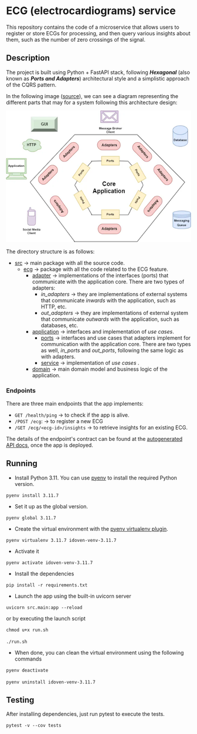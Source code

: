 # ECG (electrocardiograms) service

This repository contains the code of a microservice that allows users to register or store ECGs for processing,
and then query various insights about them, such as the number of zero crossings of the signal.

## Description

The project is built using Python + FastAPI stack, following _**Hexagonal**_
(also known as _**Ports and Adapters**_) architectural style and a simplistic approach of the CQRS pattern.

In the following
image ([source](https://betterprogramming.pub/a-quick-and-practical-example-of-hexagonal-architecture-in-java-8d57c419250d)),
we can see a diagram representing the different parts that may for a
system following this architecture design:

![hexagonal_architecture](resources/hexagonal_architecture.png)

The directory structure is as follows:

- [src](src) &rarr; main package with all the source code.
    - [ecg](src/ecg) &rarr; package with all the code related to the ECG feature.
        - [adapter](src/ecg/adapter) &rarr; implementations of the interfaces (ports) that communicate with the
          application core.
          There are two types of adapters:
            - *in_adapters* &rarr; they are implementations of external systems that communicate *inwards* with the
              application, such as HTTP, etc.
            - *out_adapters* &rarr; they are implementations of external system that communicate *outwards* with the
              application, such as databases, etc.
        - [application](src/ecg/application) &rarr; interfaces and implementation of *use cases*.
            - [ports](src/ecg/application/port) &rarr; interfaces and use cases that adapters implement for
              communication with the application core. There are two types as well, *in_ports* and *out_ports*,
              following the
              same logic as with adapters.
            - [service](src/ecg/application/service) &rarr; implementation of *use cases* .
        - [domain](src/ecg/domain) &rarr; main domain model and business logic of the application.

### Endpoints

There are three main endpoints that the app implements:

* `GET /health/ping` &rarr; to check if the app is alive.
* `/POST /ecg`: &rarr; to register a new ECG
* `/GET /ecg/<ecg-id>/insights` &rarr; to retrieve insights for an existing ECG.

The details of the endpoint's contract can be found at the [autogenerated API docs](http://127.0.0.1:8000/docs),
once the app is deployed.

## Running

* Install Python 3.11. You can use [pyenv](https://github.com/pyenv/pyenv?tab=readme-ov-file#installation)
  to install the required Python version.

```shell
pyenv install 3.11.7
```

* Set it up as the global version.

```shell
pyenv global 3.11.7
```

* Create the virtual environment with the [pyenv virtualenv plugin](https://github.com/pyenv/pyenv-virtualenv).

```shell
pyenv virtualenv 3.11.7 idoven-venv-3.11.7
```

* Activate it

```shell
pyenv activate idoven-venv-3.11.7
```

* Install the dependencies

```shell
pip install -r requirements.txt
```

* Launch the app using the built-in uvicorn server

```shell
uvicorn src.main:app --reload
```

or by executing the launch script

```shell
chmod u+x run.sh

./run.sh
```

* When done, you can clean the virtual environment using the following commands

```shell
pyenv deactivate

pyenv uninstall idoven-venv-3.11.7
```

## Testing

After installing dependencies, just run pytest to execute the tests.

```shell
pytest -v --cov tests
```
